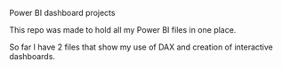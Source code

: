 Power BI dashboard projects

This repo was made to hold all my Power BI files in one place.

So far I have 2 files that show my use of DAX and creation of interactive dashboards. 